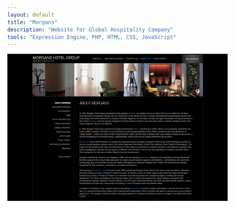 ```yaml
---
layout: default
title: "Morgans"
description: "Website for Global Hospitality Company"
tools: "Expression Engine, PHP, HTML, CSS, JavaScript"
---
```

![Morgans](/assets/portfolio/morgans.png)
